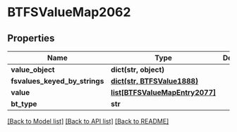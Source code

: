 # BTFSValueMap2062

## Properties
Name | Type | Description | Notes
------------ | ------------- | ------------- | -------------
**value_object** | **dict(str, object)** |  | [optional] 
**fsvalues_keyed_by_strings** | [**dict(str, BTFSValue1888)**](BTFSValue1888.md) |  | [optional] 
**value** | [**list[BTFSValueMapEntry2077]**](BTFSValueMapEntry2077.md) |  | [optional] 
**bt_type** | **str** |  | [optional] 

[[Back to Model list]](../README.md#documentation-for-models) [[Back to API list]](../README.md#documentation-for-api-endpoints) [[Back to README]](../README.md)


